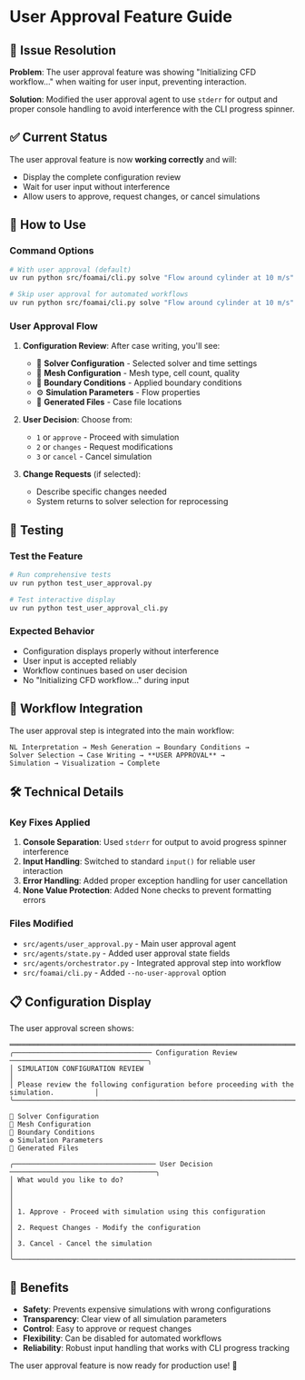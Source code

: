 # User Approval Feature Guide

## 🔧 Issue Resolution

**Problem**: The user approval feature was showing "Initializing CFD workflow..." when waiting for user input, preventing interaction.

**Solution**: Modified the user approval agent to use `stderr` for output and proper console handling to avoid interference with the CLI progress spinner.

## ✅ Current Status

The user approval feature is now **working correctly** and will:
- Display the complete configuration review
- Wait for user input without interference
- Allow users to approve, request changes, or cancel simulations

## 🎯 How to Use

### Command Options

```bash
# With user approval (default)
uv run python src/foamai/cli.py solve "Flow around cylinder at 10 m/s" --verbose

# Skip user approval for automated workflows
uv run python src/foamai/cli.py solve "Flow around cylinder at 10 m/s" --no-user-approval
```

### User Approval Flow

1. **Configuration Review**: After case writing, you'll see:
   - 🔧 **Solver Configuration** - Selected solver and time settings
   - 🔲 **Mesh Configuration** - Mesh type, cell count, quality
   - 🔄 **Boundary Conditions** - Applied boundary conditions
   - ⚙️ **Simulation Parameters** - Flow properties
   - 📁 **Generated Files** - Case file locations

2. **User Decision**: Choose from:
   - `1` or `approve` - Proceed with simulation
   - `2` or `changes` - Request modifications
   - `3` or `cancel` - Cancel simulation

3. **Change Requests** (if selected):
   - Describe specific changes needed
   - System returns to solver selection for reprocessing

## 🧪 Testing

### Test the Feature
```bash
# Run comprehensive tests
uv run python test_user_approval.py

# Test interactive display
uv run python test_user_approval_cli.py
```

### Expected Behavior
- Configuration displays properly without interference
- User input is accepted reliably
- Workflow continues based on user decision
- No "Initializing CFD workflow..." during input

## 🔄 Workflow Integration

The user approval step is integrated into the main workflow:

```
NL Interpretation → Mesh Generation → Boundary Conditions → 
Solver Selection → Case Writing → **USER APPROVAL** → 
Simulation → Visualization → Complete
```

## 🛠️ Technical Details

### Key Fixes Applied
1. **Console Separation**: Used `stderr` for output to avoid progress spinner interference
2. **Input Handling**: Switched to standard `input()` for reliable user interaction
3. **Error Handling**: Added proper exception handling for user cancellation
4. **None Value Protection**: Added None checks to prevent formatting errors

### Files Modified
- `src/agents/user_approval.py` - Main user approval agent
- `src/agents/state.py` - Added user approval state fields
- `src/agents/orchestrator.py` - Integrated approval step into workflow
- `src/foamai/cli.py` - Added `--no-user-approval` option

## 📋 Configuration Display

The user approval screen shows:

```
════════════════════════════════════════════════════════════════════════════════
╭────────────────────────────────── Configuration Review ──────────────────────────────────╮
│ SIMULATION CONFIGURATION REVIEW                                                           │
│ Please review the following configuration before proceeding with the simulation.          │
╰────────────────────────────────────────────────────────────────────────────────────────────╯

🔧 Solver Configuration
🔲 Mesh Configuration  
🔄 Boundary Conditions
⚙️ Simulation Parameters
📁 Generated Files

╭─────────────────────────────────── User Decision ────────────────────────────────────╮
│ What would you like to do?                                                           │
│                                                                                       │
│ 1. Approve - Proceed with simulation using this configuration                        │
│ 2. Request Changes - Modify the configuration                                        │
│ 3. Cancel - Cancel the simulation                                                    │
╰───────────────────────────────────────────────────────────────────────────────────────╯
```

## 🚀 Benefits

- **Safety**: Prevents expensive simulations with wrong configurations
- **Transparency**: Clear view of all simulation parameters
- **Control**: Easy to approve or request changes
- **Flexibility**: Can be disabled for automated workflows
- **Reliability**: Robust input handling that works with CLI progress tracking

The user approval feature is now ready for production use! 🎉 